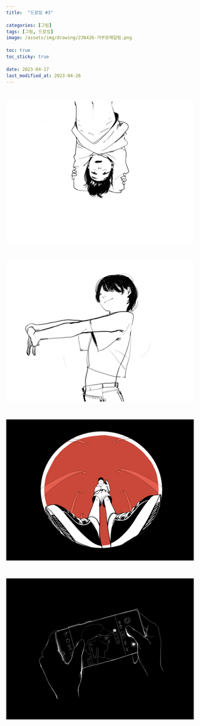 ```yaml
---
title:  "드로잉 #3"

categories: [그림]
tags: [그림, 드로잉]
image: /assets/img/drawing/230426-거꾸로매달림.png

toc: true
toc_sticky: true
 
date: 2023-04-17
last_modified_at: 2023-04-26
---
```


<br>

![230426_거꾸로매달림](/assets/img/drawing/230426-거꾸로매달림.png)

<br>

![230329_스트레칭](/assets/img/drawing/230329-스트레칭.png)

<br>

![230426_어안렌즈](/assets/img/drawing/230426-어안렌즈.png)

<br>

![230330_핸드폰사진](/assets/img/drawing/230330-핸드폰사진.png)